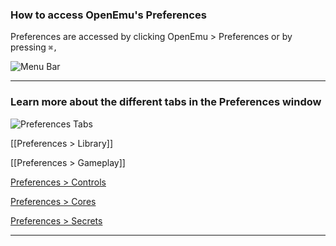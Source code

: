 ### How to access OpenEmu's Preferences

Preferences are accessed by clicking OpenEmu > Preferences or by pressing <code>⌘,</code>

![Menu Bar](http://i.imgur.com/F8yHwjh.png)

-----
### Learn more about the different tabs in the Preferences window

![Preferences Tabs](http://i.imgur.com/jOwhkR3.png)

[[Preferences > Library]]

[[Preferences > Gameplay]]

[Preferences > Controls](https://github.com/OpenEmu/OpenEmu/wiki/User-guide:-Mapping-Controls)

[Preferences > Cores](https://github.com/OpenEmu/OpenEmu/wiki/User-Guide:-Preferences---Cores)

[Preferences > Secrets](https://github.com/OpenEmu/OpenEmu/wiki/User-guide:-Preferences---Secrets)

-----